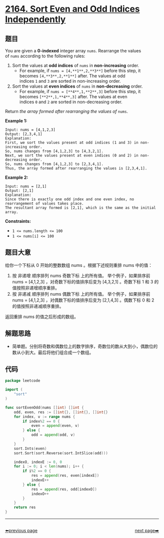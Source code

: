 # [2164. Sort Even and Odd Indices Independently](https://leetcode.com/problems/sort-even-and-odd-indices-independently/)


## 题目

You are given a **0-indexed** integer array `nums`. Rearrange the values of `nums` according to the following rules:

1. Sort the values at **odd indices** of `nums` in **non-increasing** order.
    - For example, if `nums = [4,**1**,2,**3**]` before this step, it becomes `[4,**3**,2,**1**]` after. The values at odd indices `1` and `3` are sorted in non-increasing order.
2. Sort the values at **even indices** of `nums` in **non-decreasing** order.
    - For example, if `nums = [**4**,1,**2**,3]` before this step, it becomes `[**2**,1,**4**,3]` after. The values at even indices `0` and `2` are sorted in non-decreasing order.

Return *the array formed after rearranging the values of* `nums`.

**Example 1:**

```
Input: nums = [4,1,2,3]
Output: [2,3,4,1]
Explanation:
First, we sort the values present at odd indices (1 and 3) in non-increasing order.
So, nums changes from [4,1,2,3] to [4,3,2,1].
Next, we sort the values present at even indices (0 and 2) in non-decreasing order.
So, nums changes from [4,1,2,3] to [2,3,4,1].
Thus, the array formed after rearranging the values is [2,3,4,1].

```

**Example 2:**

```
Input: nums = [2,1]
Output: [2,1]
Explanation:
Since there is exactly one odd index and one even index, no rearrangement of values takes place.
The resultant array formed is [2,1], which is the same as the initial array.

```

**Constraints:**

- `1 <= nums.length <= 100`
- `1 <= nums[i] <= 100`

## 题目大意

给你一个下标从 0 开始的整数数组 nums 。根据下述规则重排 nums 中的值：

1. 按 非递增 顺序排列 nums 奇数下标 上的所有值。
举个例子，如果排序前 nums = [4,1,2,3] ，对奇数下标的值排序后变为 [4,3,2,1] 。奇数下标 1 和 3 的值按照非递增顺序重排。
2. 按 非递减 顺序排列 nums 偶数下标 上的所有值。
举个例子，如果排序前 nums = [4,1,2,3] ，对偶数下标的值排序后变为 [2,1,4,3] 。偶数下标 0 和 2 的值按照非递减顺序重排。

返回重排 nums 的值之后形成的数组。

## 解题思路

- 简单题。分别将奇数和偶数位上的数字排序，奇数位的数从大到小，偶数位的数从小到大。最后将他们组合成一个数组。

## 代码

```go
package leetcode

import (
	"sort"
)

func sortEvenOdd(nums []int) []int {
	odd, even, res := []int{}, []int{}, []int{}
	for index, v := range nums {
		if index%2 == 0 {
			even = append(even, v)
		} else {
			odd = append(odd, v)
		}
	}
	sort.Ints(even)
	sort.Sort(sort.Reverse(sort.IntSlice(odd)))

	indexO, indexE := 0, 0
	for i := 0; i < len(nums); i++ {
		if i%2 == 0 {
			res = append(res, even[indexE])
			indexE++
		} else {
			res = append(res, odd[indexO])
			indexO++
		}
	}
	return res
}
```



----------------------------------------------
<div style="display: flex;justify-content: space-between;align-items: center;">
<p><a href="https://books.halfrost.com/leetcode/ChapterFour/2000~2099/2096.Step-By-Step-Directions-From-a-Binary-Tree-Node-to-Another/">⬅️previous page</a></p>
<p><a href="https://books.halfrost.com/leetcode/ChapterFour/2100~2199/2165.Smallest-Value-of-the-Rearranged-Number/">next page➡️</a></p>
</div>
